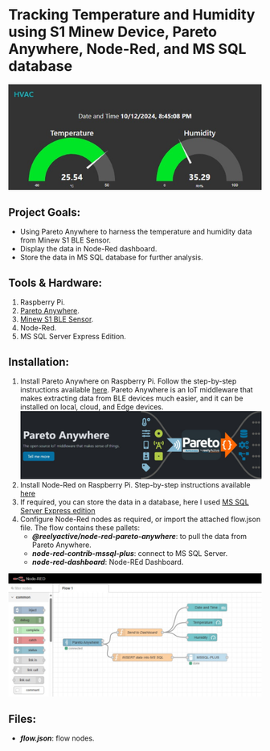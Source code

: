 # Tracking Temperature and Humidity using S1 Minew Device, Pareto Anywhere, Node-Red, and MS SQL database

![alt text](https://github.com/withabubaker/Environment-Tracker/blob/main/IMG/dashboard-Screen.jpg)


## Project Goals:

- Using Pareto Anywhere to harness the temperature and humidity data from Minew S1 BLE Sensor.
- Display the data in Node-Red dashboard.
- Store the data in MS SQL database for further analysis.


## Tools & Hardware:

1. Raspberry Pi.
2. [Pareto Anywhere](https://www.reelyactive.com/pareto/anywhere/).
3. [Minew S1 BLE Sensor](https://www.minew.com/product/s1-ble-temperature-and-humidity-sensor/).
4. Node-Red.
5. MS SQL Server Express Edition.


## Installation:

1. Install Pareto Anywhere on Raspberry Pi. Follow the step-by-step instructions available [here](https://reelyactive.github.io/diy/pareto-anywhere-pi/).
   Pareto Anywhere is an IoT middleware that makes extracting data from BLE devices much easier, and it can be installed on local, cloud, and Edge devices.
   ![alt_text](https://github.com/withabubaker/Environment-Tracker/blob/main/IMG/ParetoAnywhereScreen.jpg)
3. Install Node-Red on Raspberry Pi. Step-by-step instructions available [here](https://nodered.org/docs/getting-started/raspberrypi)
4. If required, you can store the data in a database, here I used [MS SQL Server Express edition](https://www.microsoft.com/en-ca/sql-server/sql-server-downloads)
5. Configure Node-Red nodes as required, or import the attached flow.json file. The flow contains these pallets:
     - ***@reelyactive/node-red-pareto-anywhere***: to pull the data from Pareto Anywhere.
     - ***node-red-contrib-mssql-plus***: connect to MS SQL Server.
     - ***node-red-dashboard***: Node-REd Dashboard.

  ![alt text](https://github.com/withabubaker/Environment-Tracker/blob/main/IMG/nodes-screen.jpg)


## Files:
- ***flow.json***: flow nodes.

